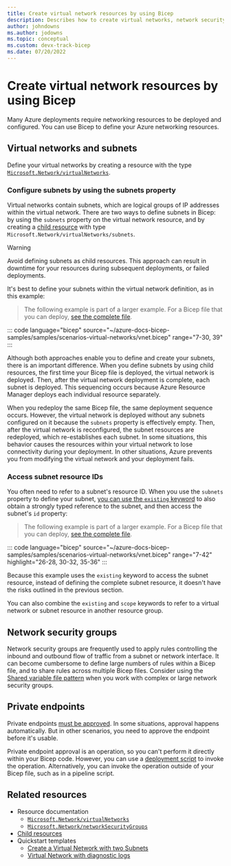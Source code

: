 ```yaml
---
title: Create virtual network resources by using Bicep
description: Describes how to create virtual networks, network security groups, and route tables by using Bicep.
author: johndowns
ms.author: jodowns
ms.topic: conceptual
ms.custom: devx-track-bicep
ms.date: 07/20/2022
---
```

# Create virtual network resources by using Bicep

Many Azure deployments require networking resources to be deployed and configured. You can use Bicep to define your Azure networking resources.

## Virtual networks and subnets

Define your virtual networks by creating a resource with the type [`Microsoft.Network/virtualNetworks`](/azure/templates/microsoft.network/virtualnetworks?tabs=bicep).

### Configure subnets by using the subnets property

Virtual networks contain subnets, which are logical groups of IP addresses within the virtual network. There are two ways to define subnets in Bicep: by using the `subnets` property on the virtual network resource, and by creating a [child resource](child-resource-name-type.md) with type `Microsoft.Network/virtualNetworks/subnets`.

> [!WARNING]
> Avoid defining subnets as child resources. This approach can result in downtime for your resources during subsequent deployments, or failed deployments.

It's best to define your subnets within the virtual network definition, as in this example:

> The following example is part of a larger example. For a Bicep file that you can deploy, [see the complete file](https://raw.githubusercontent.com/Azure/azure-docs-bicep-samples/main/samples/scenarios-virtual-networks/vnet.bicep).

::: code language="bicep" source="~/azure-docs-bicep-samples/samples/scenarios-virtual-networks/vnet.bicep" range="7-30, 39" :::

Although both approaches enable you to define and create your subnets, there is an important difference. When you define subnets by using child resources, the first time your Bicep file is deployed, the virtual network is deployed. Then, after the virtual network deployment is complete, each subnet is deployed. This sequencing occurs because Azure Resource Manager deploys each individual resource separately.

When you redeploy the same Bicep file, the same deployment sequence occurs. However, the virtual network is deployed without any subnets configured on it because the `subnets` property is effectively empty. Then, after the virtual network is reconfigured, the subnet resources are redeployed, which re-establishes each subnet. In some situations, this behavior causes the resources within your virtual network to lose connectivity during your deployment. In other situations, Azure prevents you from modifying the virtual network and your deployment fails.

### Access subnet resource IDs

You often need to refer to a subnet's resource ID. When you use the `subnets` property to define your subnet, [you can use the `existing` keyword](existing-resource.md) to also obtain a strongly typed reference to the subnet, and then access the subnet's `id` property:

> The following example is part of a larger example. For a Bicep file that you can deploy, [see the complete file](https://raw.githubusercontent.com/Azure/azure-docs-bicep-samples/main/samples/scenarios-virtual-networks/vnet.bicep).

::: code language="bicep" source="~/azure-docs-bicep-samples/samples/scenarios-virtual-networks/vnet.bicep" range="7-42" highlight="26-28, 30-32, 35-36" :::

Because this example uses the `existing` keyword to access the subnet resource, instead of defining the complete subnet resource, it doesn't have the risks outlined in the previous section.

You can also combine the `existing` and `scope` keywords to refer to a virtual network or subnet resource in another resource group.

## Network security groups

Network security groups are frequently used to apply rules controlling the inbound and outbound flow of traffic from a subnet or network interface. It can become cumbersome to define large numbers of rules within a Bicep file, and to share rules across multiple Bicep files. Consider using the [Shared variable file pattern](patterns-shared-variable-file.md) when you work with complex or large network security groups.

## Private endpoints

Private endpoints [must be approved](../../private-link/manage-private-endpoint.md). In some situations, approval happens automatically. But in other scenarios, you need to approve the endpoint before it's usable.

Private endpoint approval is an operation, so you can't perform it directly within your Bicep code. However, you can use a [deployment script](../templates/deployment-script-template.md) to invoke the operation. Alternatively, you can invoke the operation outside of your Bicep file, such as in a pipeline script.

## Related resources

- Resource documentation
  - [`Microsoft.Network/virtualNetworks`](/azure/templates/microsoft.network/virtualNetworks?tabs=bicep)
  - [`Microsoft.Network/networkSecurityGroups`](/azure/templates/microsoft.network/networksecuritygroups?tabs=bicep)
- [Child resources](child-resource-name-type.md)
- Quickstart templates
  - [Create a Virtual Network with two Subnets](https://azure.microsoft.com/resources/templates/vnet-two-subnets/)
  - [Virtual Network with diagnostic logs](https://github.com/Azure/azure-quickstart-templates/tree/master/quickstarts/microsoft.network/vnet-create-with-diagnostic-logs)
 
